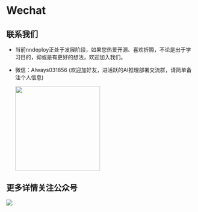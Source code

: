 # Wechat

## 联系我们
- 当前nndeploy正处于发展阶段，如果您热爱开源、喜欢折腾，不论是出于学习目的，抑或是有更好的想法，欢迎加入我们。
- 微信：Always031856 (欢迎加好友，进活跃的AI推理部署交流群，请简单备注个人信息)
  
  <img src="../../image/wechat.jpg" width="225px">

## 更多详情关注公众号

<img src="../../image/wechat_official_account.jpg">